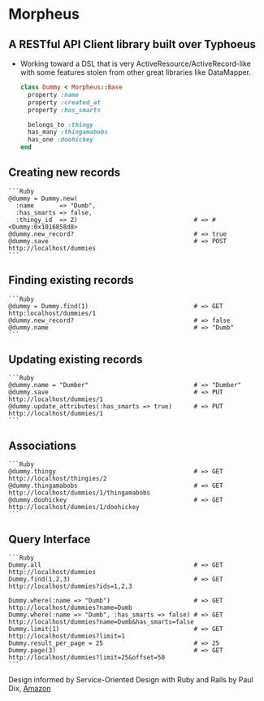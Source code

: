 # Morpheus
## A RESTful API Client library built over Typhoeus
* Working toward a DSL that is very ActiveResource/ActiveRecord-like with some features stolen from other great libraries like DataMapper.

    ```Ruby
    class Dummy < Morpheus::Base
      property :name
      property :created_at
      property :has_smarts

      belongs_to :thingy
      has_many :thingamabobs
      has_one :doohickey
    end
    ```

## Creating new records

    ```Ruby
    @dummy = Dummy.new(
      :name       => "Dumb",
      :has_smarts => false,
      :thingy_id  => 2)                                # => #<Dummy:0x1016858d8>
    @dummy.new_record?                                 # => true
    @dummy.save                                        # => POST http://localhost/dummies
    ```

## Finding existing records

    ```Ruby
    @dummy = Dummy.find(1)                             # => GET http:localhost/dummies/1
    @dummy.new_record?                                 # => false
    @dummy.name                                        # => "Dumb"
    ```

## Updating existing records

    ```Ruby
    @dummy.name = "Dumber"                             # => "Dumber"
    @dummy.save                                        # => PUT http://localhost/dummies/1
    @dummy.update_attributes(:has_smarts => true)      # => PUT http://localhost/dummies/1
    ```

## Associations

    ```Ruby
    @dummy.thingy                                      # => GET http://localhost/thingies/2
    @dummy.thingamabobs                                # => GET http://localhost/dummies/1/thingamabobs
    @dummy.doohickey                                   # => GET http://localhost/dummies/1/doohickey
    ```

## Query Interface

    ```Ruby
    Dummy.all                                          # => GET http://localhost/dummies
    Dummy.find(1,2,3)                                  # => GET http://localhost/dummies?ids=1,2,3

    Dummy.where(:name => "Dumb")                       # => GET http://localhost/dummies?name=Dumb
    Dummy.where(:name => "Dumb", :has_smarts => false) # => GET http://localhost/dummies?name=Dumb&has_smarts=false
    Dummy.limit(1)                                     # => GET http://localhost/dummies?limit=1
    Dummy.result_per_page = 25                         # => 25
    Dummy.page(3)                                      # => GET http://localhost/dummies?limit=25&offset=50
    ```

Design informed by Service-Oriented Design with Ruby and Rails by Paul Dix, [Amazon](http://www.amazon.com/Service-Oriented-Design-Rails-Addison-Wesley-Professional/dp/0321659368)
